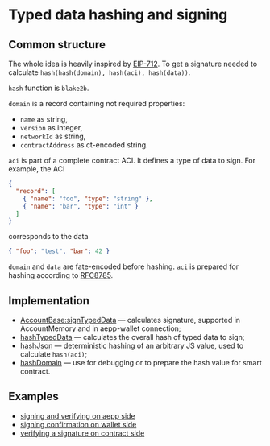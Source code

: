 # Typed data hashing and signing

## Common structure

The whole idea is heavily inspired by [EIP-712](https://eips.ethereum.org/EIPS/eip-712#definition-of-domainseparator). To get a signature needed to calculate `hash(hash(domain), hash(aci), hash(data))`.

`hash` function is `blake2b`.

`domain` is a record containing not required properties:

- `name` as string,
- `version` as integer,
- `networkId` as string,
- `contractAddress` as ct-encoded string.

`aci` is part of a complete contract ACI. It defines a type of data to sign. For example, the ACI

```json
{
  "record": [
    { "name": "foo", "type": "string" },
    { "name": "bar", "type": "int" }
  ]
}
```

corresponds to the data

```json
{ "foo": "test", "bar": 42 }
```

`domain` and `data` are fate-encoded before hashing. `aci` is prepared for hashing according to [RFC8785](https://tools.ietf.org/html/rfc8785).

## Implementation

- [AccountBase:signTypedData](https://github.com/aeternity/aepp-sdk-js/blob/568c291b92c030011ca9e68169f328be6ff79488/src/account/Base.ts#L63-L70) — calculates signature, supported in AccountMemory and in aepp-wallet connection;
- [hashTypedData](https://github.com/aeternity/aepp-sdk-js/blob/568c291b92c030011ca9e68169f328be6ff79488/src/utils/typed-data.ts#L82-L96) — calculates the overall hash of typed data to sign;
- [hashJson](https://github.com/aeternity/aepp-sdk-js/blob/568c291b92c030011ca9e68169f328be6ff79488/src/utils/typed-data.ts#L10-L12) — deterministic hashing of an arbitrary JS value, used to calculate `hash(aci)`;
- [hashDomain](https://github.com/aeternity/aepp-sdk-js/blob/568c291b92c030011ca9e68169f328be6ff79488/src/utils/typed-data.ts#L56-L80) — use for debugging or to prepare the hash value for smart contract.

## Examples

- [signing and verifying on aepp side](https://github.com/aeternity/aepp-sdk-js/blob/568c291b92c030011ca9e68169f328be6ff79488/examples/browser/aepp/src/TypedData.vue)
- [signing confirmation on wallet side](https://github.com/aeternity/aepp-sdk-js/blob/568c291b92c030011ca9e68169f328be6ff79488/examples/browser/wallet-iframe/src/App.vue#L169-L177)
- [verifying a signature on contract side](https://github.com/aeternity/aepp-sdk-js/blob/568c291b92c030011ca9e68169f328be6ff79488/test/integration/typed-data.ts#L76-L106)
